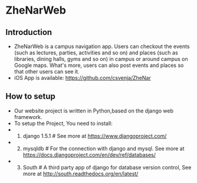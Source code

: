 ZheNarWeb
=========
Introduction
--------
* ZheNarWeb is a campus navigation app. Users can checkout the events (such as lectures, parties, activities and so on) and places (such as libraries, dining halls, gyms and so on) in campus or around campus on Google maps. What's more, users can also post events and places so that other users can see it.
* iOS App is available: https://github.com/csvenja/ZheNar 

How to setup
--------
* Our website project is written in Python,based on the django web framework.
* To setup the Project, You need to install:
* 1. django 1.5.1 # See more at https://www.djangoproject.com/
* 2. mysqldb 	# For the connection with django and mysql. See more at https://docs.djangoproject.com/en/dev/ref/databases/
* 3. South 	# A third party app of django for database version control, See more at http://south.readthedocs.org/en/latest/
